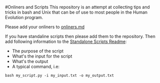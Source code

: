 #Onliners and Scripts 
This repository is an attempt at collecting tips and tricks in bash and Unix that can be of use to most people in the Human Evolution program.

Please add your onliners to [onliners.md](onliners.md)

If you have standaline scripts then please add them to the repository.
Then add following information to the [Standalone Scripts Readme](standalone_script_readme.md):

* The purpose of the script
* What's the input for the script
* What's the output
* A typical command, i.e:

```
bash my_script.py -i my_input.txt -o my_output.txt
```
 

